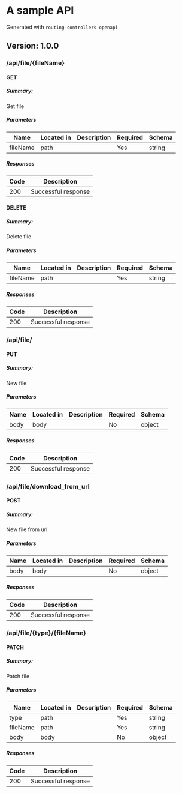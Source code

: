 # A sample API
Generated with `routing-controllers-openapi`

## Version: 1.0.0

### /api/file/{fileName}

#### GET
##### Summary:

Get file

##### Parameters

| Name | Located in | Description | Required | Schema |
| ---- | ---------- | ----------- | -------- | ---- |
| fileName | path |  | Yes | string |

##### Responses

| Code | Description |
| ---- | ----------- |
| 200 | Successful response |

#### DELETE
##### Summary:

Delete file

##### Parameters

| Name | Located in | Description | Required | Schema |
| ---- | ---------- | ----------- | -------- | ---- |
| fileName | path |  | Yes | string |

##### Responses

| Code | Description |
| ---- | ----------- |
| 200 | Successful response |

### /api/file/

#### PUT
##### Summary:

New file

##### Parameters

| Name | Located in | Description | Required | Schema |
| ---- | ---------- | ----------- | -------- | ---- |
| body | body |  | No | object |

##### Responses

| Code | Description |
| ---- | ----------- |
| 200 | Successful response |

### /api/file/download_from_url

#### POST
##### Summary:

New file from url

##### Parameters

| Name | Located in | Description | Required | Schema |
| ---- | ---------- | ----------- | -------- | ---- |
| body | body |  | No | object |

##### Responses

| Code | Description |
| ---- | ----------- |
| 200 | Successful response |

### /api/file/{type}/{fileName}

#### PATCH
##### Summary:

Patch file

##### Parameters

| Name | Located in | Description | Required | Schema |
| ---- | ---------- | ----------- | -------- | ---- |
| type | path |  | Yes | string |
| fileName | path |  | Yes | string |
| body | body |  | No | object |

##### Responses

| Code | Description |
| ---- | ----------- |
| 200 | Successful response |
